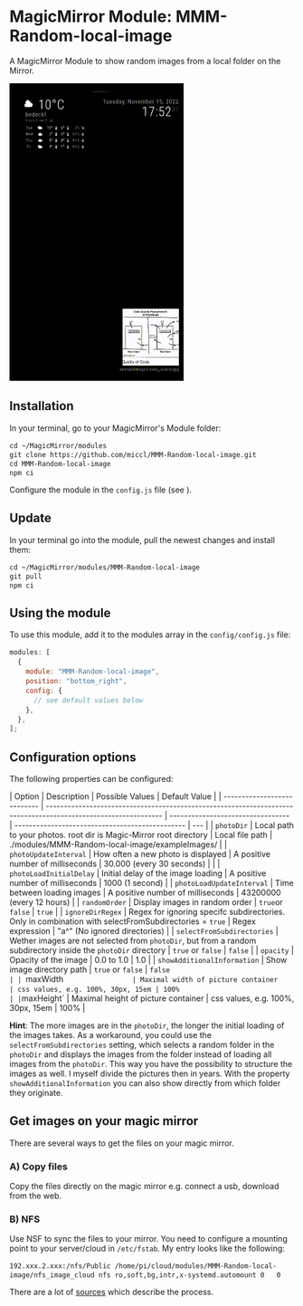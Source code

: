 # MagicMirror Module: MMM-Random-local-image

A MagicMirror Module to show random images from a local folder on the Mirror.

![Screenshot](.github/mmm-random-local-image.gif)

## Installation

In your terminal, go to your MagicMirror's Module folder:

```shell
cd ~/MagicMirror/modules
git clone https://github.com/miccl/MMM-Random-local-image.git
cd MMM-Random-local-image
npm ci
```

Configure the module in the `config.js` file (see ).

## Update

In your terminal go into the module, pull the newest changes and install them:

```shell
cd ~/MagicMirror/modules/MMM-Random-local-image
git pull
npm ci
```

## Using the module

To use this module, add it to the modules array in the `config/config.js` file:

```javascript
modules: [
  {
    module: "MMM-Random-local-image",
    position: "bottom_right",
    config: {
      // see default values below
    },
  },
];
```

## Configuration options

The following properties can be configured:

| Option                      | Description                                                                                                    | Possible Values                   | Default Value                                   |
| --------------------------- | -------------------------------------------------------------------------------------------------------------- | --------------------------------- | ----------------------------------------------- | --- |
| `photoDir`                  | Local path to your photos. root dir is Magic-Mirror root directory                                             | Local file path                   | ./modules/MMM-Random-local-image/exampleImages/ |
| `photoUpdateInterval`       | How often a new photo is displayed                                                                             | A positive number of milliseconds | 30.000 (every 30 seconds)                       |     |
| `photoLoadInitialDelay`     | Initial delay of the image loading                                                                             | A positive number of milliseconds | 1000 (1 second)                                 |
| `photoLoadUpdateInterval`   | Time between loading images                                                                                    | A positive number of milliseconds | 43200000 (every 12 hours)                       |
| `randomOrder`               | Display images in random order                                                                                 | `true`or `false`                  | `true`                                          |
| `ignoreDirRegex`            | Regex for ignoring specifc subdirectories. Only in combination with selectFromSubdirectories = `true`          | Regex expression                  | "a^" (No ignored directories)                   |
| `selectFromSubdirectories`  | Wether images are not selected from `photoDir`, but from a random subdirectory inside the `photoDir` directory | `true` or `false`                 | `false`                                         |
| `opacity`                   | Opacity of the image                                                                                           | 0.0 to 1.0                        | 1.0                                             |
| `showAdditionalInformation` | Show image directory path                                                                                      | `true` or `false`                 | `false                                          |
| `maxWidth`                  | Maximal width of picture container                                                                             | css values, e.g. 100%, 30px, 15em | 100%                                            |
| `maxHeight`                 | Maximal height of picture container                                                                            | css values, e.g. 100%, 30px, 15em | 100%                                            |

**Hint**: The more images are in the `photoDir`, the longer the initial loading of the images takes.
As a workaround, you could use the `selectFromSubdirectories` setting, which selects a random folder in the `photoDir` and displays the images from the folder instead of loading all images from the `photoDir`.
This way you have the possibility to structure the images as well. I myself divide the pictures then in years.
With the property `showAdditionalInformation` you can also show directly from which folder they originate.

## Get images on your magic mirror

There are several ways to get the files on your magic mirror.

### A) Copy files

Copy the files directly on the magic mirror e.g. connect a usb, download from the web.

### B) NFS

Use NSF to sync the files to your mirror. You need to configure a mounting point to your server/cloud in `/etc/fstab`.
My entry looks like the following:

```
192.xxx.2.xxx:/nfs/Public /home/pi/cloud/modules/MMM-Random-local-image/nfs_image_cloud nfs ro,soft,bg,intr,x-systemd.automount 0   0
```

There are a lot of [sources](https://pimylifeup.com/raspberry-pi-nfs-client/) which describe the process.
